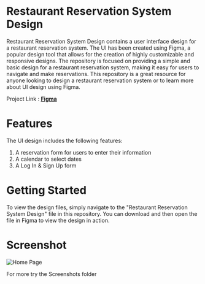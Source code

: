 # Restaurant Reservation System Design
Restaurant Reservation System Design contains a user interface design for a restaurant reservation system. The UI has been created using Figma, a popular design tool that allows for the creation of highly customizable and responsive designs. The repository is focused on providing a simple and basic design for a restaurant reservation system, making it easy for users to navigate and make reservations. This repository is a great resource for anyone looking to design a restaurant reservation system or to learn more about UI design using Figma.

Project Link : [**Figma**](https://www.figma.com/file/6mQVB6pjX64UozQHa4sAxi/Restaurant-Reservation-System-Design?type=design&node-id=0%3A1&t=NWLH3Hdk135HcAb4-1)

# Features
The UI design includes the following features:

1. A reservation form for users to enter their information
2. A calendar to select dates
3. A Log In & Sign Up form

# Getting Started
To view the design files, simply navigate to the "Restaurant Reservation System Design" file in this repository. You can download and then open the file in Figma to view the design in action.

# Screenshot
![Home Page](https://user-images.githubusercontent.com/101915190/229432912-a2321dcd-7e09-457c-a177-748864f270fb.png)

For more try the Screenshots folder
